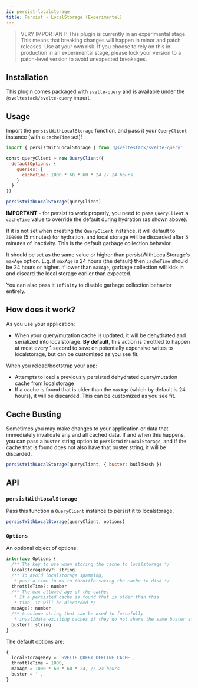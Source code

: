 ```yaml
---
id: persist-localstorage
title: Persist - LocalStorage (Experimental)
---
```


> VERY IMPORTANT: This plugin is currently in an experimental stage. This means that breaking changes will happen in minor and patch releases. Use at your own risk. If you choose to rely on this in production in an experimental stage, please lock your version to a patch-level version to avoid unexpected breakages.

## Installation

This plugin comes packaged with `svelte-query` and is available under the `@sveltestack/svelte-query` import.

## Usage

Import the `persistWithLocalStorage` function, and pass it your `QueryClient` instance (with a `cacheTime` set)!

```js
import { persistWithLocalStorage } from '@sveltestack/svelte-query'

const queryClient = new QueryClient({
  defaultOptions: {
    queries: {
      cacheTime: 1000 * 60 * 60 * 24 // 24 hours
    }
  }
})

persistWithLocalStorage(queryClient)
```

**IMPORTANT** - for persist to work properly, you need to pass `QueryClient` a `cacheTime` value to override the default during hydration (as shown above).

If it is not set when creating the `QueryClient` instance, it will default to `300000` (5 minutes) for hydration, and local storage will be discarded after 5 minutes of inactivity. This is the default garbage collection behavior.

It should be set as the same value or higher than persistWithLocalStorage's `maxAge` option. E.g. if `maxAge` is 24 hours (the default) then `cacheTime` should be 24 hours or higher. If lower than `maxAge`, garbage collection will kick in and discard the local storage earlier than expected.

You can also pass it `Infinity` to disable garbage collection behavior entirely.

## How does it work?

As you use your application:

- When your query/mutation cache is updated, it will be dehydrated and serialized into localstorage. **By default**, this action is throttled to happen at most every 1 second to save on potentially expensive writes to localstorage, but can be customized as you see fit.

When you reload/bootstrap your app:

- Attempts to load a previously persisted dehydrated query/mutation cache from localstorage
- If a cache is found that is older than the `maxAge` (which by default is 24 hours), it will be discarded. This can be customized as you see fit.

## Cache Busting

Sometimes you may make changes to your application or data that immediately invalidate any and all cached data. If and when this happens, you can pass a `buster` string option to `persistWithLocalStorage`, and if the cache that is found does not also have that buster string, it will be discarded.

```js
persistWithLocalStorage(queryClient, { buster: buildHash })
```

## API

### `persistWithLocalStorage`

Pass this function a `QueryClient` instance to persist it to localstorage.

```js
persistWithLocalStorage(queryClient, options)
```

### `Options`

An optional object of options:

```js
interface Options {
  /** The key to use when storing the cache to localstorage */
  localStorageKey?: string
  /** To avoid localstorage spamming,
   * pass a time in ms to throttle saving the cache to disk */
  throttleTime?: number
  /** The max-allowed age of the cache.
   * If a persisted cache is found that is older than this
   * time, it will be discarded */
  maxAge?: number
  /** A unique string that can be used to forcefully
   * invalidate existing caches if they do not share the same buster string */
  buster?: string
}
```

The default options are:

```js
{
  localStorageKey = `SVELTE_QUERY_OFFLINE_CACHE`,
  throttleTime = 1000,
  maxAge = 1000 * 60 * 60 * 24, // 24 hours
  buster = '',
}
```